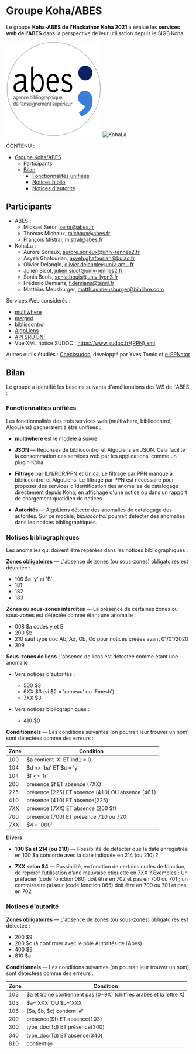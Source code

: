 # Groupe Koha/ABES

Le groupe **Koha-ABES de l'Hackathon Koha 2021** a évalué les **services web de
l'ABES** dans la perspective de leur utilisation depuis le SIGB Koha. 

![Abes](img/logo-abes.svg)
![KohaLa](img/logo-kohala.png)

CONTENU :

- [Groupe Koha/ABES](#groupe-kohaabes)
  - [Participants](#participants)
  - [Bilan](#bilan)
    - [Fonctionnalités unifiées](#fonctionnalités-unifiées)
    - [Notices biblio](#notices-biblio)
    - [Notices d'autorité](#notices-dautorité)
  
## Participants

- ABES :
  - Mickaël Seror, seror@abes.fr
  - Thomas Michaux, michaux@abes.fr
  - François Mistral, mistral@abes.fr
- KohaLa :
  - Aurore Sorieux, aurore.sorieux@univ-rennes2.fr
  - Asyeh Ghafourian, asyeh.ghafourian@bulac.fr
  - Olivier Delangle, olivier.delangle@univ-amu.fr
  - Julien Sicot, julien.sicot@univ-rennes2.fr
  - Sonia Bouis, sonia.bouis@univ-lyon3.fr
  - Frédéric Demians, f.demians@tamil.fr
  - Matthias Meusburger, matthias.meusburger@biblibre.com

Services Web considérés :

- [multiwhere](http://documentation.abes.fr/sudoc/manuels/administration/aidewebservices/index.html#multiwhere)
- [merged](http://documentation.abes.fr/sudoc/manuels/administration/aidewebservices/index.html#merged)
- [bibliocontrol](http://documentation.abes.fr/sudoc/manuels/administration/aidewebservices/index.html#BiblioControl)
- [AlgoLiens](http://documentation.abes.fr/sudoc/manuels/controle_bibliographique/algoliens/index.html)
- [API SRU BNF](https://api.bnf.fr/fr/api-sru-catalogue-general)
- Vue XML notice SUDOC : https://www.sudoc.fr/{PPN}.xml

Autres outils étudiés : [Checksudoc](http://domybiblio.net/check_sudoc/), développé
par Yves Tomic et [e-PPNator](http://akareup.alwaysdata.net/controlequalite.html)

## Bilan

Le groupe a identifié les besoins suivants d'améliorations des WS de l'ABES :

### Fonctionnalités unifiées

Les fonctionnalités des trois services web (multiwhere, bibliocontrol,
AlgoLiens) gagneraient à être unifiées :

- **multiwhere** est le modèle à suivre.

- **JSON** — Réponses de bibliocontrol et AlgoLiens en JSON. Cela facilite la 
  consommation des services web par les applications, comme un plugin Koha.

- **Filtrage** par ILN/RCR/PPN et Unica. Le filtrage par PPN manque à bibliocontrol et
  AlgoLiens. Le filtrage par PPN est nécessaire pour proposer des services
  d'identification des anomalies de catalogage directement depuis Koha, en
  affichage d'une notice ou dans un rapport de chargement quotidien de notices.

- **Autorités** — AlgoLiens détecte des anomalies de catalogage des autorités.
  Sur ce modèle, _bibliocontrol_ pourrait détecter des anomalies dans les
  notices bibliographiques.
  
### Notices bibliographiques

Les anomalies qui doivent être repérées dans les notices bibliographiques :

**Zones obligatoires** — L'absence de zones (ou sous-zones) obligatoires est
détectée :

- 106 $a 'y' et 'B'
- 181
- 182
- 183
  
**Zones ou sous-zones interdites** — La présence de certaines zones ou sous-zones est détectée comme étant
une anomalie :

- 008 $a codes y et B
- 200 $b
- 210 sauf type doc Ab, Ad, Ob, Od pour notices créées avant 01/01/2020
- 309

**Sous-zones de liens** L'absence de liens est détectée comme étant une anomalie :

- Vers notices d'autorités :
  - 500 $3 
  - 6XX $3 (si $2 = 'rameau' ou 'Fmesh')
  - 7XX $3
  
- Vers notices bibliographiques :
  - 410 $0

**Conditionnels** — Les conditions suivantes (on pourrait leur trouver un nom)
sont détectées comme des erreurs :

| Zone  | Condition                                     |
| ----- | --------------------------------------------- |
| 100   | $a contient 'X' ET ind1 = 0                   | 
| 104   | $d <> 'ba' ET $c = 'y'                        |
| 104   | $f <> 'fr'                                    |                                      
| 200   | présence $f ET absence (7XX)                  |
| 225   | présence (225) ET absence (410) OU absence (461)|
| 410   | présence (410) ET absence(225)                |
| 7XX   | présence (7XX) ET absence (200 $f)            |
| 700   | présence (700) ET présence 710 ou 720         |
| 7XX   | $4 = '000'                                    |

**Divers**

- **100 $a et 214 (ou 210)** — Possibilité de détecter que la date enregistrée en 100 $a concorde avec la date indiquée en 214 (ou 210) ?

- **7XX selon $4** — Possibilité, en fonction de certains codes de fonction, de
  repérer l’utilisation d’une mauvaise étiquette en 7XX ? Exemples : Un
  préfacier (code fonction 080) doit être en 702 et pas en 700 ou 701 ; un
  commissaire priseur (code fonction 065) doit être en 700 ou 701 et pas en 702

### Notices d'autorité

**Zones obligatoires** — L'absence de zones (ou sous-zones) obligatoires est
détectée :

- 200 $9
- 200 $c (à confirmer avec le pôle Autorités de l’Abes)
- 400 $9
- 810 $a

**Conditionnels** — Les conditions suivantes (on pourrait leur trouver un nom)
sont détectées comme des erreurs :

| Zone  | Condition                                     |
| ----- | --------------------------------------------- |
| 103   | $a et $b ne contiennent pas [0-9X] (chiffres arabes et la lettre X) |
| 103   | $a='XXX' OU $b='XXX                           |
| 106   | ($a, $b, $c) contient '#'                     |
| 200   | présence($f) ET absence(103)                  |
| 300   | type_doc(Td) ET présence(300)                 |
| 340   | type_doc(Td) ET absence(340)                  |
| 810   | contient @                                    |
